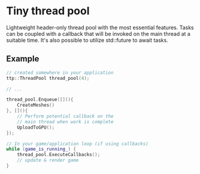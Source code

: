 # Tiny thread pool

Lightweight header-only thread pool with the most essential features. Tasks can be coupled with a callback that will be invoked on the main thread at a suitable time. It's also possible to utilize std::future to await tasks.

## Example

```cpp
// created somewhere in your application
ttp::ThreadPool thread_pool(4);

// ...

thread_pool.Enqueue([](){
    CreateMeshes()
}, [](){
    // Perform potential callback on the 
    // main thread when work is complete
    UploadToGPU();
});

// In your game/application loop (if using callbacks)
while (game_is_running_) {
    thread_pool.ExecuteCallbacks();
    // update & render game
}
```
